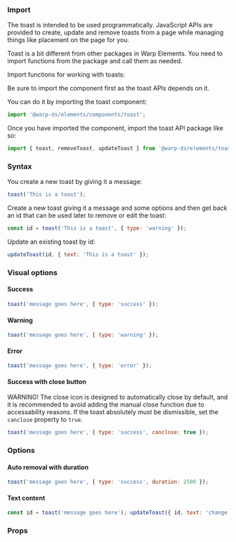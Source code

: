 ### Import 

The toast is intended to be used programmatically. JavaScript APIs are provided to create, update and remove toasts from a page while managing things like placement on the page for you.

Toast is a bit different from other packages in Warp Elements. You need to import functions from the package and call them as needed.

Import functions for working with toasts:

Be sure to import the component first as the toast APIs depends on it. 

You can do it by importing the toast component: 

```js
import '@warp-ds/elements/components/toast';
```

Once you have imported the component, import the toast API package like so:

```js
import { toast, removeToast, updateToast } from '@warp-ds/elements/toast';
```

### Syntax
You create a new toast by giving it a message:

```js
toast('This is a toast');
```

Create a new toast giving it a message and some options and then get back an id that can be used later to remove or edit the toast:

```js
const id = toast('This is a toast', { type: 'warning' });
```

Update an existing toast by id:

```js
updateToast(id, { text: 'This is a toast' });
```

### Visual options

#### Success

```js
toast('message goes here', { type: 'success' });
```

#### Warning

```js
toast('message goes here', { type: 'warning' });
```

#### Error

```js
toast('message goes here', { type: 'error' });
```

#### Success with close button
WARNING! The close icon is designed to automatically close by default, and it is recommended to avoid adding the manual close function due to accessability reasons. If the toast absolutely must be dismissible, set the `canclose` property to `true`.

```js
toast('message goes here', { type: 'success', canclose: true });
```

### Options

#### Auto removal with duration

```js
toast('message goes here', { type: 'success', duration: 2500 });
```

#### Text content

```js
const id = toast('message goes here'); updateToast({ id, text: 'change the message' });
```

### Props

<api-table type="elements" component="Toast" />